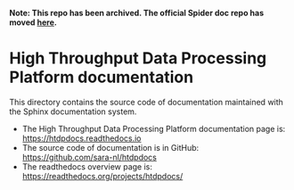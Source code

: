 **Note: This repo has been archived. The official Spider doc repo has moved [here](https://github.com/sara-nl/spiderdocs).**

# High Throughput Data Processing Platform documentation

This directory contains the source code of documentation maintained with
the Sphinx documentation system.

* The High Throughput Data Processing Platform documentation page is: https://htdpdocs.readthedocs.io
* The source code of documentation is in GitHub: https://github.com/sara-nl/htdpdocs
* The readthedocs overview page is: https://readthedocs.org/projects/htdpdocs/

